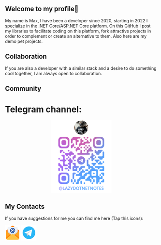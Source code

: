 ## Welcome to my profile👋

My name is Max, I have been a developer since 2020, starting in 2022 I specialize in the .NET Core/ASP.NET Core platform. 
On this GitHub I post my libraries to facilitate coding on this platform, fork attractive projects in order to complement or create an alternative to them. Also here are my demo pet projects. 

## Collaboration

If you are also a developer with a similar stack and a desire to do something cool together, I am always open to collaboration.

## Community
# Telegram channel:
<p align="center" width="100%">
    <img alt="qr-code-telegram-channel.png" href="https://t.me/LazyDotNetNotes" height="240px" src="Images/qr-code-telegram-channel.png" width="200px"/>
</p>

## My Contacts
If you have suggestions for me you can find me here (Tap this icons):

<img alt="logo-mail.png" href="d1qm0nd@internet.ru" height="50px" src="Images/logo-mail.png" width="50px"/> <img alt="logo-telegram.png" href="https://t.me/D1qmOnd" height="50px" src="Images/logo-telegram.png" width="50px"/>

